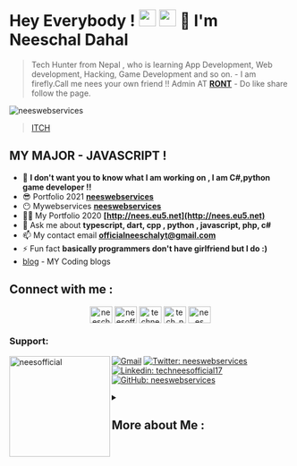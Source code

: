 # Hey Everybody ! <img src= "https://media2.giphy.com/media/Lm5hxmmI6ucOQGfjKj/giphy.gif?cid=6c09b952o9xti0m387z597k2xqipch3qmqjydym98oef87ve&rid=giphy.gif&ct=s" width= "30" height= "30"> <img src= "https://media.tenor.com/images/2adfe94e69139f3e22623b61d375a7a7/tenor.gif" width= "30" height= "30">  👋 I'm Neeschal Dahal
> Tech Hunter from Nepal , who is learning App Development, Web development, Hacking, Game Development and so on. - I am firefly.Call me nees your own friend !!  Admin AT **[RONT](https://www.facebook.com/routineofnepaltechnology)** - Do like share follow the page.
<p align="left"> <img src="https://komarev.com/ghpvc/?username=neeswebservices&label=Profile%20views&color=0e75b6&style=flat" alt="neeswebservices" /> </p>

> [ITCH](https://neeswebservices.itch.io/)
## MY MAJOR - JAVASCRIPT !

- 🔭 **I don't want you to know what I am working on , I am C#,python game developer !!**
- 😎 Portfolio 2021 **[neeswebservices](https://neeswebservices.netlify.app)** 
- 😶 Mywebservices **[neeswebservices](https://nees-web-services.business.site)**
- 👨‍💻 My Portfolio 2020 **[http://nees.eu5.net](http://nees.eu5.net)**
- 💬 Ask me about **typescript, dart, cpp , python , javascript, php, c#**
- 📫 My contact email **officialneeschalyt@gmail.com**
- ⚡ Fun fact **basically programmers don't have girlfriend but I do :)**
- [blog](https://dev.to/neeswebservices) - MY Coding blogs
## Connect with me :
<p align="center">
<a href="https://codepen.io/neeschal2004" target="blank"><img align="center" src="https://raw.githubusercontent.com/rahuldkjain/github-profile-readme-generator/master/src/images/icons/Social/codepen.svg" alt="neeschal2004" height="30" width="40" /></a>
<a href="https://twitter.com/neeswebservices" target="blank"><img align="center" src="https://raw.githubusercontent.com/rahuldkjain/github-profile-readme-generator/master/src/images/icons/Social/twitter.svg" alt="neesofficial" height="30" width="40" /></a>
<a href="https://fb.com/techneesofficial17" target="blank"><img align="center" src="https://raw.githubusercontent.com/rahuldkjain/github-profile-readme-generator/master/src/images/icons/Social/facebook.svg" alt="techneesofficial17" height="30" width="40" /></a>
<a href="https://instagram.com/neeswebservices" target="blank"><img align="center" src="https://raw.githubusercontent.com/rahuldkjain/github-profile-readme-generator/master/src/images/icons/Social/instagram.svg" alt="tech_nees_official" height="30" width="40" /></a>
<a href="https://www.youtube.com/channel/UCP013FdEq1ti7fz1y78v1eg" target="blank"><img align="center" src="https://raw.githubusercontent.com/rahuldkjain/github-profile-readme-generator/master/src/images/icons/Social/youtube.svg" alt="nees web services" height="30" width="40" /></a>
</p>
<h3 align="left">Support:</h3>
<p><a href="https://www.buymeacoffee.com/neesofficial"> <img align="left" src="https://cdn.buymeacoffee.com/buttons/v2/default-yellow.png"  width="180" alt="neesofficial" /></a></p>

[![Gmail](https://img.shields.io/twitter/url?label=email&logo=gmail&style=social&url=http%3A%2F%2Fmailto%3Aofficialneeschalyt%40gmail.com)](mailto:officialneeschalyt@gmail.com)
[![Twitter: neeswebservices](https://img.shields.io/twitter/follow/neeswebservices?style=social)](https://twitter.com/neeswebservices)
[![Linkedin: techneesofficial17](https://img.shields.io/badge/-techneesofficial17-blue?style=flat-square&logo=Linkedin&logoColor=white&link=https://www.linkedin.com/in/techneesofficial17/)](https://www.linkedin.com/in/techneesofficial17/)
[![GitHub: neeswebservices](https://img.shields.io/github/followers/neeswebservices?label=follow&style=social)](https://github.com/neeswebservices)


<details>
  <summary> <h2>More about Me : </h2></summary>
<div align="left">
 
``` js
const nees = {
    personal: {
        fullName: 'Neeschal Dahal',
        birthDate: '2004-03-17',
        pronouns: 'he' | 'him',
        interests: ['music', 'games', 'language learning', 'movies', 'editing'],
        motivation: [
            'Consistency is key to victory.',
            'Tomorrow doesnt exists !',
        ],
        education: "Completed High School",
        age: 17
    },
    technical: {
        technologies: {
            frontEnd: {
                Javascript: [ 'Next JS', 'Vanilla JS', 'React' ,'sveltejs', 'vite', 'Redux', 'Jest'],
                HTML: ['HTML5', 'Semantic HTML'],
                CSS: ['sass', 'styled-components', 'Bootstrap'],
            },
            backEnd: {
                Javascript: ['Node.js', 'Express'],
                Python : ['django']
            },
            appdevelopment: ['flutter', 'react-native'],
            destop-application: ['python', 'electron', 'tauri', 'C#'],
            game-dev : {
                engine: ['unity', 'unreal'],
                language: ['c#', 'python']
            },
            learning: ['web3', 'bad-usb', 'injection'],
            company: ['RONT', 'neeswebservices']
        },
    }
}
```
  </div>
</details>

